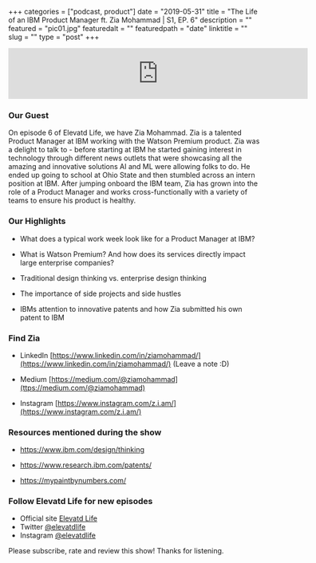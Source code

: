 +++
categories = ["podcast, product"]
date = "2019-05-31"
title = "The Life of an IBM Product Manager ft. Zia Mohammad | S1, EP. 6"
description = ""
featured = "pic01.jpg"
featuredalt = ""
featuredpath = "date"
linktitle = ""
slug = ""
type = "post"
+++

<iframe src="https://anchor.fm/elevatdlife/embed/episodes/The-life-of-an-IBM-Watson-Product-Manager-e46ush" height="102px" width="600px" frameborder="0" scrolling="no"></iframe>

### Our Guest

On episode 6 of Elevatd Life, we have Zia Mohammad. Zia is a talented Product Manager at IBM working with the Watson Premium product. Zia was a delight to talk to - before starting at IBM he started gaining interest in technology through different news outlets that were showcasing all the amazing and innovative solutions AI and ML were allowing folks to do. He ended up going to school at Ohio State and then stumbled across an intern position at IBM. After jumping onboard the IBM team, Zia has grown into the role of a Product Manager and works cross-functionally with a variety of teams to ensure his product is healthy.

### Our Highlights

- What does a typical work week look like for a Product Manager at IBM?

- What is Watson Premium? And how does its services directly impact large enterprise companies?

- Traditional design thinking vs. enterprise design thinking

- The importance of side projects and side hustles

- IBMs attention to innovative patents and how Zia submitted his own patent to IBM

### Find Zia

- LinkedIn [https://www.linkedin.com/in/ziamohammad/](https://www.linkedin.com/in/ziamohammad/) (Leave a note :D)

- Medium [https://medium.com/@ziamohammad](ttps://medium.com/@ziamohammad)

- Instagram [https://www.instagram.com/z.i.am/](https://www.instagram.com/z.i.am/)

### Resources mentioned during the show

- https://www.ibm.com/design/thinking

- https://www.research.ibm.com/patents/

- https://mypaintbynumbers.com/

### Follow Elevatd Life for new episodes

- Official site [Elevatd Life](https://elevatdlife.com)
- Twitter [@elevatdlife](https://twitter.com/elevatdlife)
- Instagram [@elevatdlife](https://instagram.com/elevatdlife)

Please subscribe, rate and review this show! Thanks for listening.
